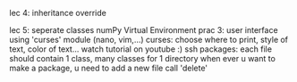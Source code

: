 lec 4: 
    inheritance
    override

lec 5:
    seperate classes
    numPy
    Virtual Environment
    prac 3: user interface using 'curses' module (nano, vim,...)
            curses: choose where to print, style of text, color of text...
            watch tutorial on youtube :)
    ssh
    packages: each file should contain 1 class, many classes for 1 directory
              when ever u want to make a package, u need to add a new file call 'delete'